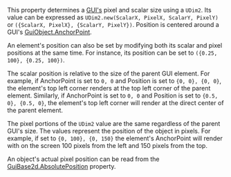 This property determines a [GUI's](https://developer.roblox.com/en-us/api-reference/class/GuiObject) pixel and scalar size using a `UDim2`. Its value can be expressed as `UDim2.new(ScalarX, PixelX, ScalarY, PixelY)` or `({ScalarX, PixelX}, {ScalarY, PixelY})`. Position is centered around a GUI's [GuiObject.AnchorPoint](https://developer.roblox.com/en-us/api-reference/property/GuiObject/AnchorPoint).

An element's position can also be set by modifying both its scalar and pixel positions at the same time. For instance, its position can be set to `({0.25, 100}, {0.25, 100})`.

The scalar position is relative to the size of the parent GUI element. For example, if AnchorPoint is set to `0, 0` and Position is set to `{0, 0}, {0, 0}`, the element's top left corner renders at the top left corner of the parent element. Similarly, if AnchorPoint is set to `0, 0` and Position is set to `{0.5, 0}, {0.5, 0}`, the element's top left corner will render at the direct center of the parent element.

The pixel portions of the `UDim2` value are the same regardless of the parent GUI's size. The values represent the position of the object in pixels. For example, if set to `{0, 100}, {0, 150}` the element's AnchorPoint will render with on the screen 100 pixels from the left and 150 pixels from the top.

An object's actual pixel position can be read from the [GuiBase2d.AbsolutePosition](https://developer.roblox.com/en-us/api-reference/property/GuiBase2d/AbsolutePosition) property.
